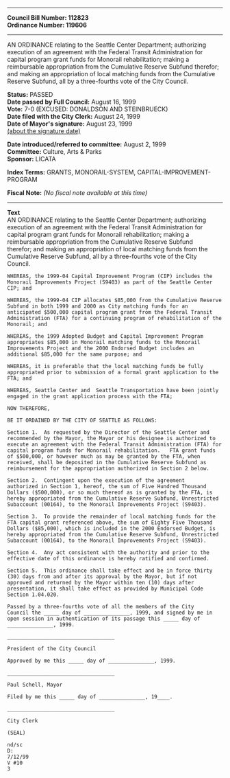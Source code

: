 * * * * *  
  
**Council Bill Number: [](#h0)[](#h2)112823**   
**Ordinance Number: 119606**  
  
* * * * *  
  
AN ORDINANCE relating to the Seattle Center Department; authorizing execution of an agreement with the Federal Transit Administration for capital program grant funds for Monorail rehabilitation; making a reimbursable appropriation from the Cumulative Reserve Subfund therefor; and making an appropriation of local matching funds from the Cumulative Reserve Subfund, all by a three-fourths vote of the City Council.  
  
**Status:** PASSED   
**Date passed by Full Council:** August 16, 1999   
**Vote:** 7-0 (EXCUSED: DONALDSON AND STEINBRUECK)   
**Date filed with the City Clerk:** August 24, 1999   
**Date of Mayor's signature:** August 23, 1999   
[(about the signature date)](/~public/approvaldate.htm)   
  
  
**Date introduced/referred to committee:** August 2, 1999   
**Committee:** Culture, Arts & Parks   
**Sponsor:** LICATA   
  
**Index Terms:** GRANTS, MONORAIL-SYSTEM, CAPITAL-IMPROVEMENT-PROGRAM  
  
**Fiscal Note:** *(No fiscal note available at this time)*  
  
* * * * *  
  
**Text**  
    AN ORDINANCE relating to the Seattle Center Department; authorizing  
    execution of an agreement with the Federal Transit Administration for  
    capital program grant funds for Monorail rehabilitation; making a  
    reimbursable appropriation from the Cumulative Reserve Subfund  
    therefor; and making an appropriation of local matching funds from the  
    Cumulative Reserve Subfund, all by a three-fourths vote of the City  
    Council.  
  
    WHEREAS, the 1999-04 Capital Improvement Program (CIP) includes the  
    Monorail Improvements Project (S9403) as part of the Seattle Center  
    CIP; and  
  
    WHEREAS, the 1999-04 CIP allocates $85,000 from the Cumulative Reserve  
    Subfund in both 1999 and 2000 as City matching funds for an  
    anticipated $500,000 capital program grant from the Federal Transit  
    Administration (FTA) for a continuing program of rehabilitation of the  
    Monorail; and  
  
    WHEREAS, the 1999 Adopted Budget and Capital Improvement Program  
    appropriates $85,000 in Monorail matching funds to the Monorail  
    Improvements Project and the 2000 Endorsed Budget includes an  
    additional $85,000 for the same purpose; and  
  
    WHEREAS, it is preferable that the local matching funds be fully  
    appropriated prior to submission of a formal grant application to the  
    FTA; and  
  
    WHEREAS, Seattle Center and  Seattle Transportation have been jointly  
    engaged in the grant application process with the FTA;  
  
    NOW THEREFORE,  
  
    BE IT ORDAINED BY THE CITY OF SEATTLE AS FOLLOWS:  
  
    Section 1.  As requested by the Director of the Seattle Center and  
    recommended by the Mayor, the Mayor or his designee is authorized to  
    execute an agreement with the Federal Transit Administration (FTA) for  
    capital program funds for Monorail rehabilitation.   FTA grant funds  
    of $500,000, or however much as may be granted by the FTA, when  
    received, shall be deposited in the Cumulative Reserve Subfund as  
    reimbursement for the appropriation authorized in Section 2 below.  
  
    Section 2.  Contingent upon the execution of the agreement  
    authorized in Section 1, hereof, the sum of Five Hundred Thousand  
    Dollars ($500,000), or so much thereof as is granted by the FTA, is  
    hereby appropriated from the Cumulative Reserve Subfund, Unrestricted  
    Subaccount (00164), to the Monorail Improvements Project (S9403).  
  
    Section 3.  To provide the remainder of local matching funds for the  
    FTA capital grant referenced above, the sum of Eighty Five Thousand  
    Dollars ($85,000), which is included in the 2000 Endorsed Budget, is  
    hereby appropriated from the Cumulative Reserve Subfund, Unrestricted  
    Subaccount (00164), to the Monorail Improvements Project (S9403).  
  
    Section 4.  Any act consistent with the authority and prior to the  
    effective date of this ordinance is hereby ratified and confirmed.  
  
    Section 5.  This ordinance shall take effect and be in force thirty  
    (30) days from and after its approval by the Mayor, but if not  
    approved and returned by the Mayor within ten (10) days after  
    presentation, it shall take effect as provided by Municipal Code  
    Section 1.04.020.  
  
    Passed by a three-fourths vote of all the members of the City  
    Council the _____ day of _______________, 1999, and signed by me in  
    open session in authentication of its passage this _____ day of  
    _______________, 1999.  
  
    ___________________________________  
  
    President of the City Council  
  
    Approved by me this _____ day of _______________, 1999.  
  
    ___________________________________  
  
    Paul Schell, Mayor  
  
    Filed by me this _____ day of _______________, 19____.  
  
    ___________________________________  
  
    City Clerk  
  
    (SEAL)  
  
    nd/sc  
    D:  
    7/12/99  
    V #10  
    3  

